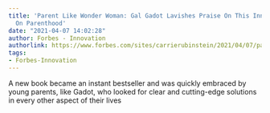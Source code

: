```yaml
---
title: 'Parent Like Wonder Woman: Gal Gadot Lavishes Praise On This Innovative Take
  On Parenthood'
date: "2021-04-07 14:02:28"
author: Forbes - Innovation
authorlink: https://www.forbes.com/sites/carrierubinstein/2021/04/07/parent-like-wonder-woman-gal-gadot-lavishes-praise-on-this-innovative-take-on-parenthood/
tags:
- Forbes-Innovation
---
```

A new book became an instant bestseller and was quickly embraced by young parents, like Gadot, who looked for clear and cutting-edge solutions in every other aspect of their lives